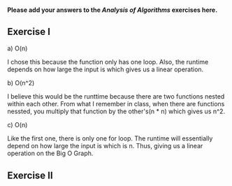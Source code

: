#### Please add your answers to the **_Analysis of Algorithms_** exercises here.

## Exercise I

a) O(n)

I chose this because the function only has one loop. Also, the runtime depends on how large the input is which gives us a linear operation.

b) O(n^2)

I believe this would be the runttime because there are two functions nested within each other. From what I remember in class, when there are functions nessted, you multiply that function by the other's(n \* n) which gives us n^2.

c) O(n)

Like the first one, there is only one for loop. The runtime will essentially depend on how large the input is which is n. Thus, giving us a linear operation on the Big O Graph.

## Exercise II
